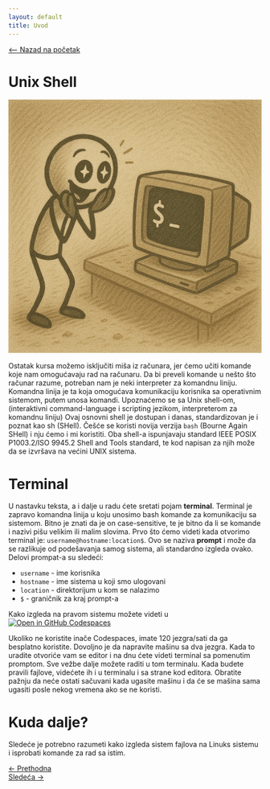 ```yaml
---
layout: default
title: Uvod
---
```


<link rel="stylesheet" href="/UNIX-beginner-course/assets/css/custom.css">

<script async src="https://www.googletagmanager.com/gtag/js?id=G-XXXXXXXXXX"></script>
<script>
  window.dataLayer = window.dataLayer || [];
  function gtag(){dataLayer.push(arguments);}
  gtag('js', new Date());
  gtag('config', 'G-Q6NY1G1P9S');
</script>
<script defer data-domain="dianasantavec.github.io/unix-beginner-course" src="https://plausible.io/js/script.outbound-links.tagged-events.js"></script>

<div style="margin-bottom: 1em;">
  <a href="/UNIX-beginner-course/" class="button-nav">⟵ Nazad na početak</a>
</div>


# Unix Shell

![Terminal](../assets/diagrams/temrinal.png)

Ostatak kursa možemo isključiti miša iz računara, jer ćemo učiti komande koje nam omogućavaju rad na računaru. Da bi preveli komande u nešto što računar razume, potreban nam je neki interpreter za komandnu liniju. Komandna linija je ta koja omogućava komunikaciju korisnika sa operativnim sistemom, putem unosa komandi. Upoznaćemo se sa Unix shell-om, (interaktivni command-language i scripting jezikom, interpreterom za komandnu liniju) Ovaj osnovni shell je dostupan i danas, standardizovan je i poznat kao sh (SHell). Češće se koristi novija verzija ```bash``` (Bourne Again SHell) i nju ćemo i mi koristiti. Oba shell-a ispunjavaju standard IEEE POSIX P1003.2/ISO 9945.2 Shell and Tools standard, te kod napisan za njih može da se izvršava na većini UNIX sistema. 

# Terminal
U nastavku teksta, a i dalje u radu ćete sretati pojam **terminal**. Terminal je zapravo komandna linija u koju unosimo bash komande za komunikaciju sa sistemom. 
Bitno je znati da je on case-sensitive, te je bitno da li se komande i nazivi pišu velikim ili malim slovima.
Prvo što ćemo videti kada otvorimo terminal je: ```username@hostname:location$```. Ovo se naziva **prompt** i može da se razlikuje od podešavanja samog sistema, ali standardno izgleda ovako. Delovi prompat-a su sledeći:
  * `username` - ime korisnika
  * `hostname` - ime sistema u koji smo ulogovani
  * `location` - direktorijum u kom se nalazimo
  * `$` - graničnik za kraj prompt-a  

Kako izgleda na pravom sistemu možete videti u [![Open in GitHub Codespaces](https://github.com/codespaces/badge.svg)](https://github.com/codespaces/new/?repo=dianasantavec/UNIX-beginner-course&devcontainer_path=.devcontainer/devcontainer.json)

Ukoliko ne koristite inače Codespaces, imate 120 jezgra/sati da ga besplatno koristite. Dovoljno je da napravite mašinu sa dva jezgra. Kada to uradite otvoriće vam se editor i na dnu ćete videti terminal sa pomenutim promptom. Sve vežbe dalje možete raditi u tom terminalu. Kada budete pravili fajlove, videćete ih i u terminalu i sa strane kod editora. Obratite pažnju da neće ostati sačuvani kada ugasite mašinu i da će se mašina sama ugasiti posle nekog vremena ako se ne koristi.

# Kuda dalje?
Sledeće je potrebno razumeti kako izgleda sistem fajlova na Linuks sistemu i isprobati komande za rad sa istim.

<div class="nav-buttons-wrapper">
  <div class="nav-left">
    <a href="1_1-bash.html" class="button-nav">← Prethodna</a>
  </div>
  <div class="nav-right">
    <a href="2-filesystem_functions.html" class="button-nav">Sledeća →</a>
  </div>
</div>
